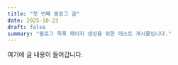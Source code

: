 ```yaml
---
title: "첫 번째 블로그 글"
date: 2025-10-23
draft: false
summary: "블로그 목록 페이지 생성을 위한 테스트 게시물입니다."
---
```


여기에 글 내용이 들어갑니다.